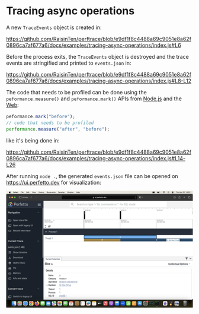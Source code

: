 # Tracing async operations

A new `TraceEvents` object is created in:

https://github.com/RaisinTen/perftrace/blob/e9df1f8c4488a69c9051e8a62f0896ca7af677a6/docs/examples/tracing-async-operations/index.js#L6

Before the process exits, the `TraceEvents` object is destroyed and the trace events are stringified and printed to `events.json` in:

https://github.com/RaisinTen/perftrace/blob/e9df1f8c4488a69c9051e8a62f0896ca7af677a6/docs/examples/tracing-async-operations/index.js#L8-L12

The code that needs to be profiled can be done using the `peformance.measure()` and `peformance.mark()` APIs from [Node.js](https://nodejs.org/api/perf_hooks.html#performancemarkname-options) and the [Web](https://www.w3.org/TR/user-timing):

```js
peformance.mark("before");
// code that needs to be profiled
performance.measure("after", "before");
```

like it's being done in:

https://github.com/RaisinTen/perftrace/blob/e9df1f8c4488a69c9051e8a62f0896ca7af677a6/docs/examples/tracing-async-operations/index.js#L14-L26

After running `node .`, the generated `events.json` file can be opened on <https://ui.perfetto.dev> for visualization:

![](./perfetto.png)

